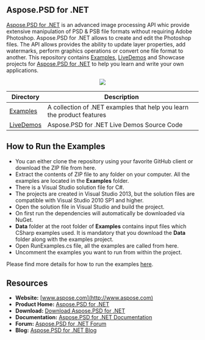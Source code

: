## Aspose.PSD for .NET

[Aspose.PSD for .NET](https://products.aspose.com/psd/net) is an advanced image  processing API whic provide extensive manipulation of PSD & PSB file formats without requiring Adobe Photoshop.
Aspose.PSD for .NET allows to create and edit the Photoshop files. The API allows provides the ability to update layer properties, add watermarks, perform graphics operations or convert one file format to another.
This repository contains [Examples](Examples), [LiveDemos](LiveDemos) and Showcase projects for [Aspose.PSD for .NET](https://products.aspose.com/psd/net) to help you learn and write your own applications.

<p align="center">
  <a title="Download ZIP" href="https://github.com/aspose-psd/Aspose.PSD-for-.NET/archive/master.zip">
     <img src="http://i.imgur.com/hwNhrGZ.png" />
  </a>
</p>

Directory | Description
--------- | -----------
[Examples](Examples)  | A collection of .NET examples that help you learn the product features
[LiveDemos](LiveDemos)  | Aspose.PSD for .NET Live Demos Source Code


## How to Run the Examples
+ You can either clone the repository using your favorite GitHub client or download the ZIP file from here.
+ Extract the contents of ZIP file to any folder on your computer. All the examples are located in the **Examples** folder.
+ There is a Visual Studio solution file for C#.
+ The projects are created in Visual Studio 2013, but the solution files are compatible with Visual Studio 2010 SP1 and higher.
+ Open the solution file in Visual Studio and build the project.
+ On first run the dependencies will automatically be downloaded via NuGet.
+ **Data** folder at the root folder of **Examples** contains input files which CSharp examples used. It is mandatory that you download the **Data** folder along with the examples project.
+ Open RunExamples.cs file, all the examples are called from here.
+ Uncomment the examples you want to run from within the project.

Please find more details for how to run the examples [here](https://docs.aspose.com/display/psdnet/How+to+Run+the+Examples). 



## Resources

+ **Website:** [www.aspose.com](http://www.aspose.com)
+ **Product Home:** [Aspose.PSD for .NET](https://products.aspose.com/psd/net)
+ **Download:** [Download Aspose.PSD for .NET](https://www.nuget.org/packages/Aspose.Psd/)
+ **Documentation:** [Aspose.PSD for .NET Documentation](https://docs.aspose.com/display/psdnet/Home)
+ **Forum:** [Aspose.PSD for .NET Forum](https://forum.aspose.com/c/psd)
+ **Blog:** [Aspose.PSD for .NET Blog](https://blog.aspose.com/category/aspose-products/aspose.psd-product-family/)
